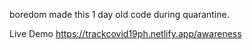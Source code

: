 boredom made this 1 day old code during quarantine.

Live Demo https://trackcovid19ph.netlify.app/awareness
